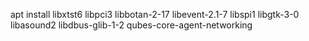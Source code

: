 apt install libxtst6 libpci3 libbotan-2-17 libevent-2.1-7 libspi1 libgtk-3-0 libasound2 libdbus-glib-1-2 qubes-core-agent-networking
